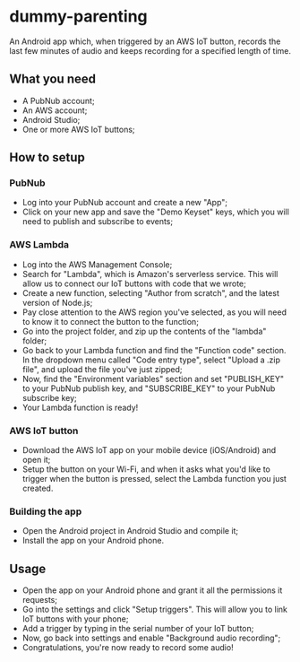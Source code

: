 # dummy-parenting
An Android app which, when triggered by an AWS IoT button, records the last few minutes of audio and keeps recording for a specified length of time.
## What you need
- A PubNub account;
- An AWS account;
- Android Studio;
- One or more AWS IoT buttons;

## How to setup
### PubNub
- Log into your PubNub account and create a new "App";
- Click on your new app and save the "Demo Keyset" keys, which you will need to publish and subscribe to events;

### AWS Lambda
- Log into the AWS Management Console;
- Search for "Lambda", which is Amazon's serverless service. This will allow us to connect our IoT buttons with code that we wrote;
- Create a new function, selecting "Author from scratch", and the latest version of Node.js;
- Pay close attention to the AWS region you've selected, as you will need to know it to connect the button to the function;
- Go into the project folder, and zip up the contents of the "lambda" folder;
- Go back to your Lambda function and find the "Function code" section. In the dropdown menu called "Code entry type", select "Upload a .zip file", and upload the file you've just zipped;
- Now, find the "Environment variables" section and set "PUBLISH_KEY" to your PubNub publish key, and "SUBSCRIBE_KEY" to your PubNub subscribe key;
- Your Lambda function is ready!

### AWS IoT button
- Download the AWS IoT app on your mobile device (iOS/Android) and open it;
- Setup the button on your Wi-Fi, and when it asks what you'd like to trigger when the button is pressed, select the Lambda function you just created.

### Building the app
- Open the Android project in Android Studio and compile it;
- Install the app on your Android phone.

## Usage
- Open the app on your Android phone and grant it all the permissions it requests;
- Go into the settings and click "Setup triggers". This will allow you to link IoT buttons with your phone;
- Add a trigger by typing in the serial number of your IoT button;
- Now, go back into settings and enable "Background audio recording";
- Congratulations, you're now ready to record some audio!
